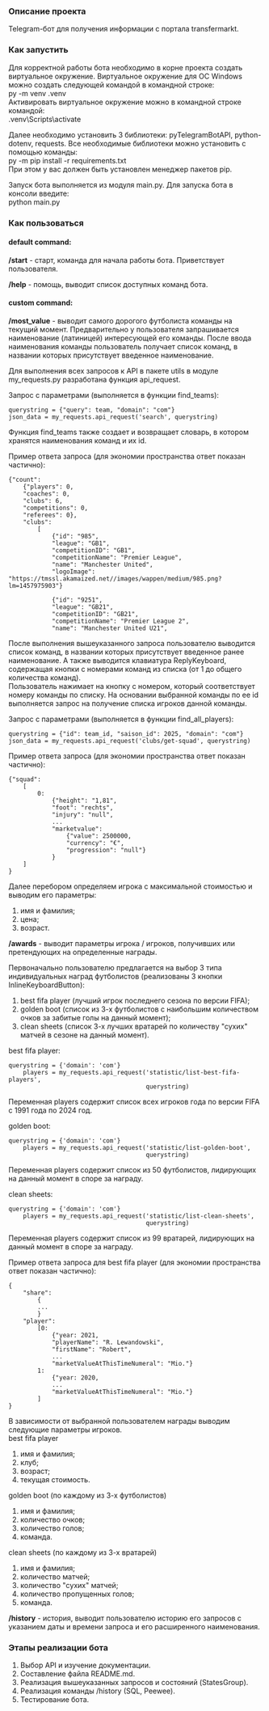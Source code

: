 ### Описание проекта
Telegram-бот для получения информации с портала transfermarkt.

### Как запустить
Для корректной работы бота необходимо в корне проекта создать виртуальное окружение.
Виртуальное окружение для ОС Windows можно создать следующей командой в командной
строке:  
py -m venv .venv  
Активировать виртуальное окружение можно в командной строке командой:  
.venv\Scripts\activate  

Далее необходимо установить 3 библиотеки: pyTelegramBotAPI, python-dotenv, requests. Все 
необходимые библиотеки можно установить с помощью команды:  
py -m pip install -r requirements.txt  
При этом у вас должен быть установлен менеджер пакетов pip.

Запуск бота выполняется из модуля main.py. Для запуска бота в консоли введите:  
python main.py

### Как пользоваться

#### default command:

**/start** - старт, команда для начала работы бота. Приветствует пользователя.

**/help** - помощь, выводит список доступных команд бота.

#### custom command:

**/most_value** - выводит самого дорогого футболиста команды на текущий момент.
Предварительно у пользователя запрашивается наименование (латиницей) интересующей 
его команды. После ввода наименования команды пользователь получает список команд, 
в названии которых присутствует введенное наименование.  

Для выполнения всех запросов к API в пакете utils в модуле my_requests.py разработана 
функция api_request.

Запрос с параметрами (выполняется в функции find_teams):  
```
querystring = {"query": team, "domain": "com"}  
json_data = my_requests.api_request('search', querystring)
```
Функция find_teams также создает и возвращает словарь, в котором хранятся наименования 
команд и их id.

Пример ответа запроса (для экономии пространства ответ показан частично):  

```console
{"count":
    {"players": 0,
    "coaches": 0,
    "clubs": 6,
    "competitions": 0,
    "referees": 0},
    "clubs":
        [
            {"id": "985",
            "league": "GB1",
            "competitionID": "GB1",
            "competitionName": "Premier League",
            "name": "Manchester United",
            "logoImage": "https://tmssl.akamaized.net//images/wappen/medium/985.png?lm=1457975903"}
            
            {"id": "9251",
            "league": "GB21",
            "competitionID": "GB21",
            "competitionName": "Premier League 2",
            "name": "Manchester United U21",
```
После выполнения вышеуказанного запроса пользователю выводится список команд, 
в названии которых присутствует введенное ранее наименование. А также выводится 
клавиатура ReplyKeyboard, содержащая кнопки с номерами команд из списка (от 1 до 
общего количества команд).  
Пользователь нажимает на кнопку с номером, который соответствует номеру команды по 
списку. На основании выбранной команды по ее id выполняется запрос на получение 
списка игроков данной команды.  

Запрос с параметрами (выполняется в функции find_all_players):  
```
querystring = {"id": team_id, "saison_id": 2025, "domain": "com"}
json_data = my_requests.api_request('clubs/get-squad', querystring)
```

Пример ответа запроса (для экономии пространства ответ показан частично):  

```console
{"squad":
    [
        0:
            {"height": "1,81",
            "foot": "rechts",
            "injury": "null",
            ...
            "marketvalue":
                {"value": 2500000,
                "currency": "€",
                "progression": "null"}
            }
    ]
}
```
Далее перебором определяем игрока с максимальной стоимостью и выводим его параметры:  
1. имя и фамилия;
2. цена;
3. возраст.

**/awards** - выводит параметры игрока / игроков, получивших или претендующих 
на определенные награды.  

Первоначально пользователю предлагается на выбор 3 типа индивидуальных наград 
футболистов (реализованы 3 кнопки InlineKeyboardButton):  
1. best fifa player (лучший игрок последнего сезона по версии FIFA);
2. golden boot (список из 3-х футболистов с наибольшим количеством очков за 
забитые голы на данный момент);
3. clean sheets (список 3-х лучших вратарей по количеству "сухих" матчей в сезоне 
на данный момент).


best fifa player: 
```
querystring = {'domain': 'com'}
    players = my_requests.api_request('statistic/list-best-fifa-players',
                                      querystring)
```
Переменная players содержит список всех игроков года по версии FIFA с 1991 года 
по 2024 год.

golden boot:
```
querystring = {'domain': 'com'}
    players = my_requests.api_request('statistic/list-golden-boot',
                                      querystring)
```
Переменная players содержит список из 50 футболистов, лидирующих на данный момент 
в споре за награду.

clean sheets:
```
querystring = {'domain': 'com'}
    players = my_requests.api_request('statistic/list-clean-sheets',
                                      querystring)
```
Переменная players содержит список из 99 вратарей, лидирующих на данный момент 
в споре за награду.

Пример ответа запроса для best fifa player (для экономии пространства ответ 
показан частично):

```console
{
    "share":
        {
        ...
        }
    "player":
        [0: 
            {"year: 2021,
            "playerName": "R. Lewandowski",
            "firstName": "Robert",
            ...
            "marketValueAtThisTimeNumeral": "Mio."}
        1:
            {"year: 2020,
            ...
            "marketValueAtThisTimeNumeral": "Mio."}
        ]
}
```

В зависимости от выбранной пользователем награды выводим следующие параметры игроков.  
best fifa player
1. имя и фамилия;
2. клуб;
3. возраст;
4. текущая стоимость.  

golden boot (по каждому из 3-х футболистов)
1. имя и фамилия;
2. количество очков;
3. количество голов;
4. команда.  

clean sheets (по каждому из 3-х вратарей)
1. имя и фамилия;
2. количество матчей;
3. количество "cухих" матчей;
4. количество пропущенных голов;
5. команда.

**/history** - история, выводит пользователю историю его запросов с указанием 
даты и времени запроса и его расширенного наименования.

### Этапы реализации бота
1. Выбор API и изучение документации.
2. Составление файла README.md.
3. Реализация вышеуказанных запросов и состояний (StatesGroup).
4. Реализация команды /history (SQL, Peewee).
5. Тестирование бота.
